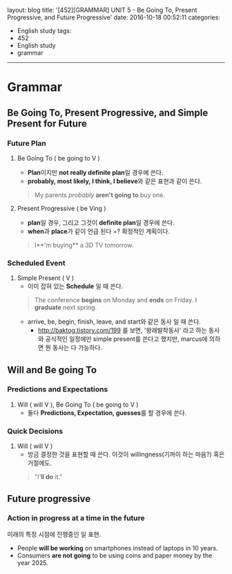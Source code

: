layout: blog
title: '[452][GRAMMAR] UNIT 5 - Be Going To, Present Progressive, and Future Progressive'
date: 2016-10-18 00:52:11
categories: 
- English study
tags:
- 452
- English study
- grammar
---


# Grammar 

## Be Going To, Present Progressive, and Simple Present for Future
### Future Plan 
1. Be Going To ( be going to V )
    * **Plan**이지만 **not really definite plan**일 경우에 쓴다.
    * **probably, most likely, I think, I believe**와 같은 표현과 같이 쓴다.
    > My parents *probably* **aren't going to** buy one.

2. Present Progressive ( be Ving )
    * **plan**일 경우, 그리고 그것이 **definite plan**일 경우에 쓴다.
    * **when**과 **place**가 같이 언급 된다 =? 확정적인 계획이다.
    > I**'m buying** a 3D TV tomorrow.

### Scheduled Event
1. Simple Present ( V )
    * 이미 잡혀 있는 **Schedule** 일 때 쓴다.
    > The conference **begins** on Monday and **ends** on Friday.
    > I **graduate** next spring.
    * arrive, be, begin, finish, leave, and start와 같은 동사 일 때 쓴다.
        * http://baktog.tistory.com/199 를 보면, '왕래발착동사' 라고 하는 동사와 공식적인 일정에만 simple present를 쓴다고 했지만, marcus에 의하면 뭔 동사는 다 가능하다.

## Will and Be going To
### Predictions and Expectations
1. Will ( will V ), Be Going To ( be going to V )
    * 둘다 **Predictions, Expectation, guesses**를 할 경우에 쓴다.

### Quick Decisions
1. Will ( will V )
    * 방금 결정한 것을 표현할 때 쓴다. 이것이 willingness(기꺼이 하는 마음?) 혹은 거절에도.
    > "I'**ll do** it."
    
## Future progressive

### Action in progress at a time in the future
미래의 특정 시점에 진행중인 일 표현.
* People **will be working** on smartphones instead of laptops in 10 years.
* Consumers **are not going** to be using coins and paper money by the year 2025.



